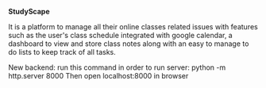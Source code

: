 **StudyScape**

It is a platform to manage all their online classes related issues with features such as the user's class schedule integrated with google calendar, a dashboard to view and store class notes along with an easy to manage to do lists to keep track of all tasks. 


New backend: run this command in order to run server: python -m http.server 8000
Then open localhost:8000 in browser
